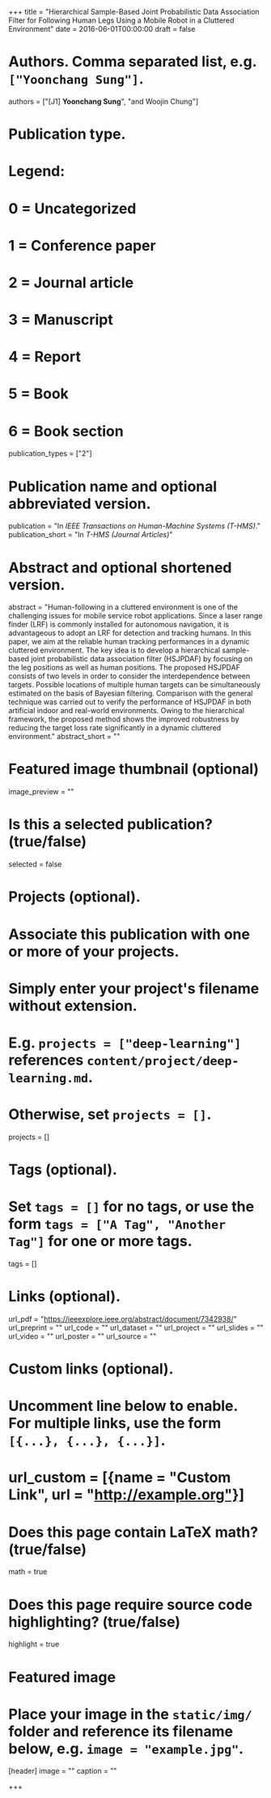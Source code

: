 +++
title = "Hierarchical Sample-Based Joint Probabilistic Data Association Filter for Following Human Legs Using a Mobile Robot in a Cluttered Environment"
date = 2016-06-01T00:00:00
draft = false

# Authors. Comma separated list, e.g. `["Yoonchang Sung"]`.
authors = ["[J1] **Yoonchang Sung**", "and Woojin Chung"]

# Publication type.
# Legend:
# 0 = Uncategorized
# 1 = Conference paper
# 2 = Journal article
# 3 = Manuscript
# 4 = Report
# 5 = Book
# 6 = Book section
publication_types = ["2"]

# Publication name and optional abbreviated version.
publication = "In *IEEE Transactions on Human-Machine Systems (T-HMS)*."
publication_short = "In *T-HMS (Journal Articles)*"

# Abstract and optional shortened version.
abstract = "Human-following in a cluttered environment is one of the challenging issues for mobile service robot applications. Since a laser range finder (LRF) is commonly installed for autonomous navigation, it is advantageous to adopt an LRF for detection and tracking humans. In this paper, we aim at the reliable human tracking performances in a dynamic cluttered environment. The key idea is to develop a hierarchical sample-based joint probabilistic data association filter (HSJPDAF) by focusing on the leg positions as well as human positions. The proposed HSJPDAF consists of two levels in order to consider the interdependence between targets. Possible locations of multiple human targets can be simultaneously estimated on the basis of Bayesian filtering. Comparison with the general technique was carried out to verify the performance of HSJPDAF in both artificial indoor and real-world environments. Owing to the hierarchical framework, the proposed method shows the improved robustness by reducing the target loss rate significantly in a dynamic cluttered environment."
abstract_short = ""

# Featured image thumbnail (optional)
image_preview = ""

# Is this a selected publication? (true/false)
selected = false

# Projects (optional).
#   Associate this publication with one or more of your projects.
#   Simply enter your project's filename without extension.
#   E.g. `projects = ["deep-learning"]` references `content/project/deep-learning.md`.
#   Otherwise, set `projects = []`.
projects = []

# Tags (optional).
#   Set `tags = []` for no tags, or use the form `tags = ["A Tag", "Another Tag"]` for one or more tags.
tags = []

# Links (optional).
url_pdf = "https://ieeexplore.ieee.org/abstract/document/7342938/"
url_preprint = ""
url_code = ""
url_dataset = ""
url_project = ""
url_slides = ""
url_video = ""
url_poster = ""
url_source = ""

# Custom links (optional).
#   Uncomment line below to enable. For multiple links, use the form `[{...}, {...}, {...}]`.
# url_custom = [{name = "Custom Link", url = "http://example.org"}]

# Does this page contain LaTeX math? (true/false)
math = true

# Does this page require source code highlighting? (true/false)
highlight = true

# Featured image
# Place your image in the `static/img/` folder and reference its filename below, e.g. `image = "example.jpg"`.
[header]
image = ""
caption = ""

+++

